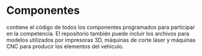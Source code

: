 Componentes 
====
contiene el código de todos los componentes programados para participar en la competencia. El repositorio también puede incluir los archivos para modelos utilizados por impresoras 3D, máquinas de corte láser y máquinas CNC para producir los elementos del vehículo.
